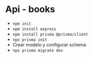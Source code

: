 # Api - books
- ``` npm init ```
- ``` npm install express  ```
- ``` npm install prisma @prisma/client  ```
- ``` npx prisma init ```
- Crear modelo y configurar schema
- ``` npx prisma migrate dev ```
